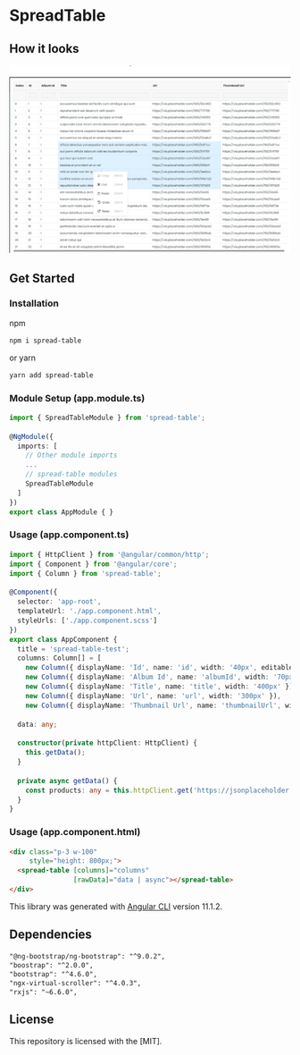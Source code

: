 # SpreadTable

## How it looks
![How it looks](https://raw.githubusercontent.com/neb1neuron/spread-table/master/demo.png)

## Get Started

### Installation

npm

```bash
npm i spread-table
```

or yarn

```bash
yarn add spread-table
```

### Module Setup (app.module.ts)

```typescript
import { SpreadTableModule } from 'spread-table';

@NgModule({
  imports: [
    // Other module imports
    ...
    // spread-table modules
    SpreadTableModule
  ]
})
export class AppModule { }
```

### Usage (app.component.ts)

```typescript
import { HttpClient } from '@angular/common/http';
import { Component } from '@angular/core';
import { Column } from 'spread-table';

@Component({
  selector: 'app-root',
  templateUrl: './app.component.html',
  styleUrls: ['./app.component.scss']
})
export class AppComponent {
  title = 'spread-table-test';
  columns: Column[] = [
    new Column({ displayName: 'Id', name: 'id', width: '40px', editable: false }),
    new Column({ displayName: 'Album Id', name: 'albumId', width: '70px' }),
    new Column({ displayName: 'Title', name: 'title', width: '400px' }),
    new Column({ displayName: 'Url', name: 'url', width: '300px' }),
    new Column({ displayName: 'Thumbnail Url', name: 'thumbnailUrl', width: '300px' })];

  data: any;

  constructor(private httpClient: HttpClient) {
    this.getData();
  }

  private async getData() {
    const products: any = this.httpClient.get('https://jsonplaceholder.typicode.com/photos');
  }
}
```

### Usage (app.component.html)
```html
<div class="p-3 w-100"
     style="height: 800px;">
  <spread-table [columns]="columns"
                [rawData]="data | async"></spread-table>
</div>
```

This library was generated with [Angular CLI](https://github.com/angular/angular-cli) version 11.1.2.

## Dependencies
```
"@ng-bootstrap/ng-bootstrap": "^9.0.2",
"boostrap": "^2.0.0",
"bootstrap": "^4.6.0",
"ngx-virtual-scroller": "^4.0.3",
"rxjs": "~6.6.0",
```

## License

This repository is licensed with the [MIT].

